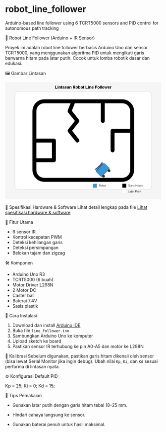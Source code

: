 # robot_line_follower
Arduino-based line follower using 6 TCRT5000 sensors and PID control for autonomous path tracking

🤖 Robot Line Follower (Arduino + IR Sensor)

Proyek ini adalah robot line follower berbasis Arduino Uno dan sensor TCRT5000, yang menggunakan algoritma PID untuk mengikuti garis berwarna hitam pada latar putih. Cocok untuk lomba robotik dasar dan edukasi.

🖼️ Gambar Lintasan























![alt text](https://github.com/cyberforge-sec/robot_line_follower/blob/main/robot%20line%20follower/Gambar%20Lintasan.png?raw=true)

🔧 Spesifikasi Hardware & Software
Lihat detail lengkap pada file [Lihat spesifikasi hardware & software](spesifikasi.txt)

🧠 Fitur Utama
- 6 sensor IR
- Kontrol kecepatan PWM
- Deteksi kehilangan garis
- Deteksi persimpangan
- Belokan tajam dan zigzag

🛠️ Komponen
- Arduino Uno R3
- TCRT5000 (6 buah)
- Motor Driver L298N
- 2 Motor DC
- Caster ball
- Baterai 7.4V
- Sasis plastik

🚀 Cara Instalasi
1. Download dan install [Arduino IDE](https://www.arduino.cc/en/software)
2. Buka file `line_follower.ino`
3. Sambungkan Arduino Uno ke komputer
4. Upload sketch ke board
5. Pastikan sensor IR terhubung ke pin A0-A5 dan motor ke L298N

📐 Kalibrasi
Sebelum digunakan, pastikan garis hitam dikenali oleh sensor (bisa lewat Serial Monitor jika ingin debug). Ubah nilai `Kp`, `Ki`, dan `Kd` sesuai performa di lintasan nyata.

⚙️ Konfigurasi Default PID

Kp = 25;
Ki = 0;
Kd = 15;

🧪 Tips Pemakaian
- Gunakan latar putih dengan garis hitam tebal 18–25 mm.

- Hindari cahaya langsung ke sensor.

- Gunakan baterai penuh untuk hasil maksimal.
